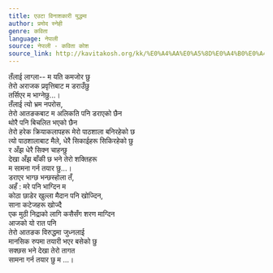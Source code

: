 ```yaml
---
title: एउटा विनाशकारी युद्धमा
author: प्रमोद स्नेही
genre: कविता
language: नेपाली
source: नेपाली - कविता कोश
source_link: http://kavitakosh.org/kk/%E0%A4%AA%E0%A5%8D%E0%A4%B0%E0%A4%AE%E0%A5%8B%E0%A4%A6_%E0%A4%B8%E0%A5%8D%E0%A4%A8%E0%A5%87%E0%A4%B9%E0%A5%80
---
```


तँलाई लाग्ला-- म यति कमजोर छु  
तेरो अराजक प्रवृत्तिबाट म डराउँछु  
तर्सिएर म भाग्नेछु...।  
तँलाई त्यो भ्रम नपरोस,  
तेरो आतङकबाट म अलिकति पनि डराएको छैन  
थोरै पनि बिचलित भएको छैन  
तेरो हरेक क्रियाकलापहरू मेरो पाठशाला बनिरहेको छ  
त्यो पाठशालाबाट मैले, धेरै सिकाईहरू सिकिरहेको छु  
र अँझ धेरै सिक्न चाहन्छु  
देखा अँझ बाँकी छ भने तेरो शक्तिहरू  
म सामना गर्न तयार छु...।  
डराएर भाग्छ भन्छस्होला तँ,  
अहँ : मरे पनि भाग्दिन म  
कोठा छाडेर खुल्ला मैदान पनि खोज्दिन,  
साना कटेजहरू खोज्दै  
एक मुठी निद्राको लागि कसैसँग शरण माग्दिन  
आजको यो रात पनि  
तेरो आतङक विरुद्धमा जुध्नलाई  
मानसिक रुपमा तयारी भएर बसेको छु  
सक्छस भने देखा तेरो तागत  
सामना गर्न तयार छु म ...।

